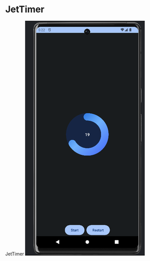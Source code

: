 # JetTimer
 JetTimer
![Image description](https://github.com/luiscastrodev/JetTimer/blob/main/progressbar%20animated%20counter.png)
